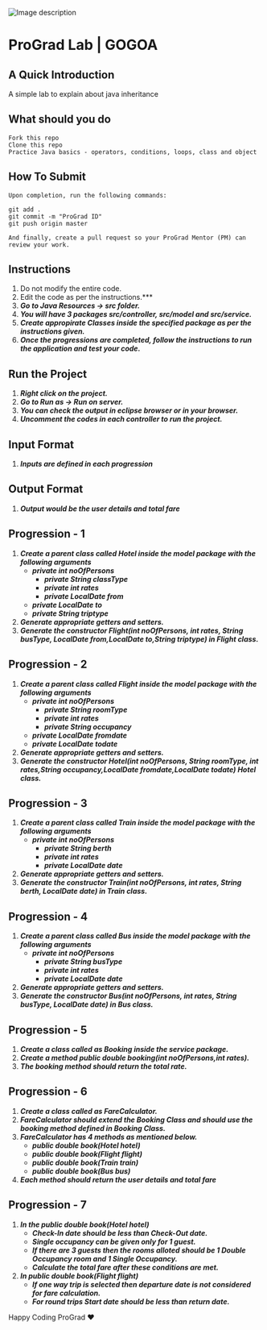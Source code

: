 ![Image description](https://i1.faceprep.in/ProGrad/face-logo-resized.png)

# ProGrad Lab | GOGOA

## A Quick Introduction

A simple lab to explain about java inheritance 



## What should you do
```
Fork this repo
Clone this repo
Practice Java basics - operators, conditions, loops, class and object
```

## How To Submit
```
Upon completion, run the following commands:

git add .
git commit -m "ProGrad ID"
git push origin master

And finally, create a pull request so your ProGrad Mentor (PM) can review your work.
```

## Instructions

1. Do not modify the entire code.
2. Edit the code as per the instructions.***
3. ***Go to Java Resources -> src folder.***
4. ***You will have 3 packages src/controller, src/model and src/service.***
5. ***Create appropirate Classes inside the specified package as per the instructions given.***
6. ***Once the progressions are completed, follow the instructions to run the application and test your code.***
 
## Run the Project
1. ***Right click on the project.***
2. ***Go to Run as -> Run on server.***
3. ***You can check the output in eclipse browser or in your browser.***
4. ***Uncomment the codes in each controller to run the project.***


## Input Format
1. ***Inputs are defined in each progression*** 

## Output Format
1. ***Output would be the user details and total fare***


## Progression - 1 
1. ***Create a parent class called Hotel inside the model package with the following arguments***
   - ***private int noOfPersons***
	  - ***private String classType***
	  - ***private int rates***
	  - ***private LocalDate from***
   - ***private LocalDate to***
   - ***private String triptype***
2. ***Generate appropriate getters and setters.***
3. ***Generate the constructor Flight(int noOfPersons, int rates, String busType, LocalDate from,LocalDate to,String triptype) in Flight class.***


## Progression - 2
1. ***Create a parent class called Flight inside the model package with the following arguments***
   - ***private int noOfPersons***
	  - ***private String roomType***
	  - ***private int rates***
	  - ***private String occupancy***
   - ***private LocalDate fromdate***
   - ***private LocalDate todate***
2. ***Generate appropriate getters and setters.***
3. ***Generate the constructor Hotel(int noOfPersons, String roomType, int rates,String occupancy,LocalDate fromdate,LocalDate todate) Hotel class.***

## Progression - 3
1. ***Create a parent class called Train inside the model package with the following arguments***
   - ***private int noOfPersons***
	  - ***private String berth***
	  - ***private int rates***
	  - ***private LocalDate date***
2. ***Generate appropriate getters and setters.***
3. ***Generate the constructor Train(int noOfPersons, int rates, String berth, LocalDate date) in Train class.***

## Progression - 4
1. ***Create a parent class called Bus inside the model package with the following arguments***
   - ***private int noOfPersons***
	  - ***private String busType***
	  - ***private int rates***
	  - ***private LocalDate date***
2. ***Generate appropriate getters and setters.***
3. ***Generate the constructor Bus(int noOfPersons, int rates, String busType, LocalDate date) in Bus class.***

## Progression - 5
1. ***Create a class called as Booking inside the service package.***
2. ***Create a method public double booking(int noOfPersons,int rates).***
3. ***The booking method should return the total rate.***

## Progression - 6
1. ***Create a class called as FareCalculator.***
2. ***FareCalculator should extend the Booking Class and should use the booking method defined in Booking Class.***
3. ***FareCalculator has 4 methods as mentioned below.***
   - ***public double book(Hotel hotel)***
   - ***public double book(Flight flight)***
   - ***public double book(Train train)***
   - ***public double book(Bus bus)***
4. ***Each method should return the user details and total fare***

## Progression - 7
1. ***In the public double book(Hotel hotel)***
   - ***Check-In date should be less than Check-Out date.***
   - ***Single occupancy can be given only for 1 guest.***
   - ***If there are 3 guests then the rooms alloted should be 1 Double Occupancy room and 1 Single Occupancy.***
   - ***Calculate the total fare after these conditions are met.***
2. ***In public double book(Flight flight)***
   - ***If one way trip is selected then departure date is not considered for fare calculation.***
   - ***For round trips Start date should be less than return date.***


Happy Coding ProGrad ❤️
